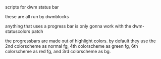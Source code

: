 scripts for dwm status bar

these are all run by dwmblocks

anything that uses a progress bar is only gonna work with the dwm-statuscolors patch

the progressbars are made out of highlight colors. by default they use the 2nd colorscheme as normal fg, 4th colorscheme as green fg, 6th colorscheme as red fg, and 3rd colorscheme as bg.
